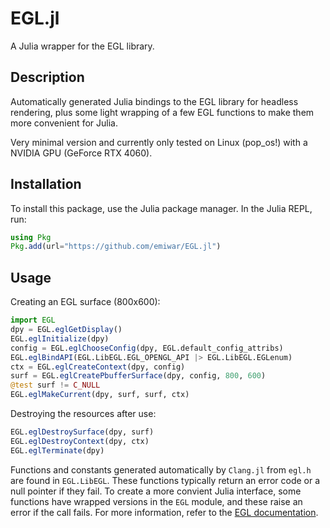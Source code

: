 # EGL.jl

A Julia wrapper for the EGL library.

## Description

Automatically generated Julia bindings to the EGL library for headless rendering, plus some light wrapping of a few EGL functions to make them more convenient for Julia.

Very minimal version and currently only tested on Linux (pop_os!) with a NVIDIA GPU (GeForce RTX 4060).

## Installation

To install this package, use the Julia package manager. In the Julia REPL, run:

```julia
using Pkg
Pkg.add(url="https://github.com/emiwar/EGL.jl")
```

## Usage
Creating an EGL surface (800x600):

```julia
import EGL
dpy = EGL.eglGetDisplay()
EGL.eglInitialize(dpy)
config = EGL.eglChooseConfig(dpy, EGL.default_config_attribs)
EGL.eglBindAPI(EGL.LibEGL.EGL_OPENGL_API |> EGL.LibEGL.EGLenum)
ctx = EGL.eglCreateContext(dpy, config)
surf = EGL.eglCreatePbufferSurface(dpy, config, 800, 600)
@test surf != C_NULL
EGL.eglMakeCurrent(dpy, surf, surf, ctx)
```

Destroying the resources after use:
```julia
EGL.eglDestroySurface(dpy, surf)
EGL.eglDestroyContext(dpy, ctx)
EGL.eglTerminate(dpy)
```

Functions and constants generated automatically by `Clang.jl` from `egl.h` are found in `EGL.LibEGL`. These functions typically return an error code or a null pointer if they fail. To create a more convient Julia interface, some functions have wrapped versions in the `EGL` module, and these raise an error if the call fails. For more information, refer to the [EGL documentation](https://registry.khronos.org/EGL/sdk/docs/man/).
